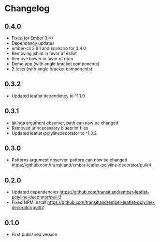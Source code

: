 # Changelog

## 0.4.0

- Fixed for Ember 3.4+
- Dependency updates
- ember-cli 3.8.1 and scenario for 3.4.0
- Removing jshint in favor of eslint
- Remove bower in favor of npm
- Demo app (with angle bracket components)
- 2 tests (with angle bracket components)

## 0.3.2

- Updated leaflet dependency to ^1.1.0

## 0.3.1

- latlngs argument observer, path can now be changed
- Removed unncecessary blueprint files
- Updated leaflet-polylinedecorator to ^1.3.2

## 0.3.0

- Patterns argument observer, pattern can now be changed https://github.com/transitland/ember-leaflet-polyline-decorator/pull/4

## 0.2.0

- Updated dependencies https://github.com/transitland/ember-leaflet-polyline-decorator/pull/2
- Fixed NPM install https://github.com/transitland/ember-leaflet-polyline-decorator/pull/2

## 0.1.0

- First published version
